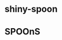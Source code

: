 # shiny-spoon
<!DOCTYPE html>
<html>
  <head>
    <meta charset="utf-8"
  </head>
    <body>
      <h1>SPOOnS</h1>
  </body>
            
